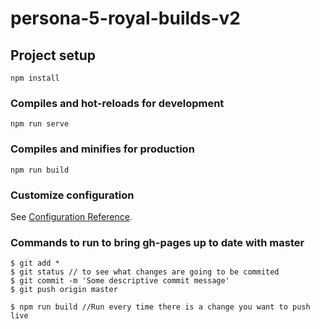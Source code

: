 # persona-5-royal-builds-v2

## Project setup
```
npm install
```

### Compiles and hot-reloads for development
```
npm run serve
```

### Compiles and minifies for production
```
npm run build
```

### Customize configuration
See [Configuration Reference](https://cli.vuejs.org/config/).

### Commands to run to bring gh-pages up to date with master
```
$ git add *
$ git status // to see what changes are going to be commited
$ git commit -m 'Some descriptive commit message'
$ git push origin master

$ npm run build //Run every time there is a change you want to push live
```
